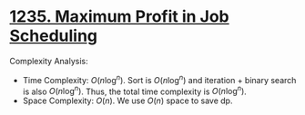# [1235. Maximum Profit in Job Scheduling](https://leetcode.com/problems/maximum-profit-in-job-scheduling/)



Complexity Analysis:

- Time Complexity: $O(n\log^n)$. Sort is $O(n\log^n)$ and iteration + binary search is also $O(n\log^n)$. Thus, the total time complexity is $O(n\log^n)$.
- Space Complexity: $O(n)$. We use $O(n)$ space to save dp.
